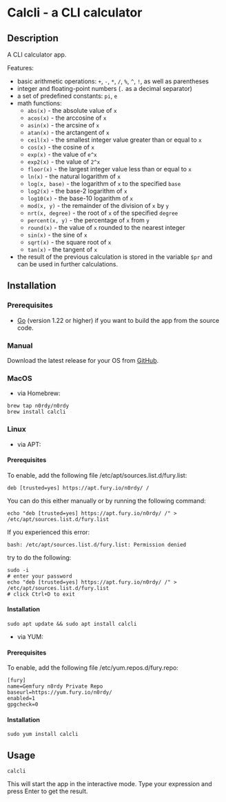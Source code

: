 # Calcli - a CLI calculator

## Description
A CLI calculator app.

Features:
- basic arithmetic operations: `+`, `-`, `*`, `/`, `%`, `^`, `!`, as well as parentheses
- integer and floating-point numbers (`.` as a decimal separator)
- a set of predefined constants: `pi`, `e`
- math functions:
  - `abs(x)` - the absolute value of `x`
  - `acos(x)` - the arccosine of `x`
  - `asin(x)` - the arcsine of `x`
  - `atan(x)` - the arctangent of `x`
  - `ceil(x)` - the smallest integer value greater than or equal to `x`
  - `cos(x)` - the cosine of `x`
  - `exp(x)` - the value of `e^x`
  - `exp2(x)` - the value of `2^x`
  - `floor(x)` - the largest integer value less than or equal to `x`
  - `ln(x)` - the natural logarithm of `x`
  - `log(x, base)` - the logarithm of `x` to the specified `base`
  - `log2(x)` - the base-2 logarithm of `x`
  - `log10(x)` - the base-10 logarithm of `x`
  - `mod(x, y)` - the remainder of the division of `x` by `y`
  - `nrt(x, degree)` - the root of `x` of the specified `degree`
  - `percent(x, y)` - the percentage of `x` from `y`
  - `round(x)` - the value of `x` rounded to the nearest integer
  - `sin(x)` - the sine of `x`
  - `sqrt(x)` - the square root of `x`
  - `tan(x)` - the tangent of `x`
- the result of the previous calculation is stored in the variable `$pr` and can be used in further calculations.

## Installation
### Prerequisites
- [Go](https://golang.org/doc/install) (version 1.22 or higher) if you want to build the app from the source code.

### Manual
Download the latest release for your OS from [GitHub](https://github.com/n0rdy/calcli/releases).

### MacOS
- via Homebrew:
```shell
brew tap n0rdy/n0rdy
brew install calcli
```

### Linux
- via APT:
#### Prerequisites
To enable, add the following file /etc/apt/sources.list.d/fury.list:
```text
deb [trusted=yes] https://apt.fury.io/n0rdy/ /
```
You can do this either manually or by running the following command:
```shell
echo "deb [trusted=yes] https://apt.fury.io/n0rdy/ /" > /etc/apt/sources.list.d/fury.list
```
If you experienced this error:
```text
bash: /etc/apt/sources.list.d/fury.list: Permission denied
```
try to do the following:
```shell
sudo -i
# enter your password
echo "deb [trusted=yes] https://apt.fury.io/n0rdy/ /" > /etc/apt/sources.list.d/fury.list
# click Ctrl+D to exit
```

#### Installation
```shell
sudo apt update && sudo apt install calcli
```

- via YUM:
#### Prerequisites
To enable, add the following file /etc/yum.repos.d/fury.repo:
```text
[fury]
name=Gemfury n0rdy Private Repo
baseurl=https://yum.fury.io/n0rdy/
enabled=1
gpgcheck=0
```

#### Installation
```shell
sudo yum install calcli
```

## Usage
```shell
calcli
```

This will start the app in the interactive mode.
Type your expression and press Enter to get the result.